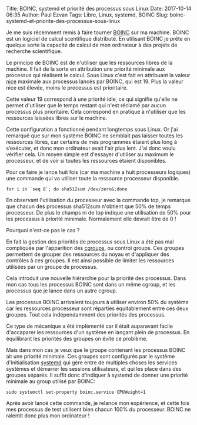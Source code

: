 Title: BOINC, systemd et priorité des processus sous Linux
Date: 2017-10-14 06:35
Author: Paul Ezvan
Tags: Libre, Linux, systemd, BOINC
Slug: boinc-systemd-et-priorite-des-processus-sous-linux

Je me suis récemment remis à faire tourner
[BOINC](https://boinc.berkeley.edu/) sur ma machine. BOINC est un
logiciel de calcul scentifique distributé. En utilisant BOINC je prête
en quelque sorte la capacité de calcul de mon ordinateur à des projets
de recherche scientifique.

Le principe de BOINC est de n'utiliser que les ressources libres de la
machine. Il fait de la sorte en attribution une priorité minimale aux
processus qui réalisent le calcul. Sous Linux c'est fait en attribuant
la valeur [nice](https://fr.wikipedia.org/wiki/Nice_(Unix)) maximale aux
processus lancés par BOINC, qui est 19. Plus la valeur nice est élevée,
moins le processus est prioritaire.

Cette valeur 19 correspond à une priorité idle, ce qui signifie qu'elle
ne permet d'utiliser que le temps restant qui n'est réclamé par aucun
processus plus prioritaire. Cela correspond en pratique à n'utiliser que
les ressources laissées libres sur le machine.

Cette configuration a fonctionné pendant longtemps sous Linux. Or j'ai
remarqué que sur mon système BOINC ne semblait pas laisser toutes les
ressources libres, car certains de mes programmes étaient plus long à
s’exécuter, et donc mon ordinateur avait l'air plus lent. J'ai donc
voulu vérifier cela. Un moyen simple est d'essayer d'utiliser au maximum
le processeur, et de voir si toutes les ressources étaient disponibles.  

Pour ce faire je lance huit fois (car ma machine a huit processeurs
logiques) une commande qui va utiliser toute la ressource processeur
disponible.

`` for i in `seq 8`; do sha512sum /dev/zero&;done ``

En observant l'utilisation du processeur avec la commande top, je
remarque que chacun des processus sha512sum n'obtient que 50% de temps
processeur. De plus le champs ni de top indique une utilisation de 50%
pour les processus à priorité minimale. Normalement elle devrait être de
0 !  

Pourquoi n'est-ce pas le cas ?

En fait la gestion des priorités de processus sous Linux a été pas mal
compliquée par l'apparition des
[cgroups](https://fr.wikipedia.org/wiki/Cgroups=), ou control groups.
Ces groupes permettent de grouper des ressources du noyau et d'appliquer
des contrôles à ces groupes. Il est ainsi possible de limiter les
ressources utilisées par un groupe de processus.

Cela introduit une nouvelle hiérarchie pour la priorité des processus.
Dans mon cas tous les processus BOINC sont dans un même cgroup, et les
processus que je lance dans un autre cgroup.

Les processus BOINC arrivaient toujours à utiliser environ 50% du
système car les ressources processeur sont réparties équitablement entre
ces deux groupes. Tout cela indépendamment des priorités des processus.  

Ce type de mécanique a été implémenté car il était auparavant facile
d'accaparer les ressources d'un système en lançant plein de processus.
En équilibrant les priorités des groupes on évite ce problème.

Mais dans mon cas je veux que le groupe contenant les processus BOINC
ait une priorité minimale. Ces groupes sont configurés par le système
d'initialisation [systemd](https://fr.wikipedia.org/wiki/Systemd=) qui
gère entre de multiples choses les services systèmes et démarrer les
sessions utilisateurs, et qui les place dans des groupes séparés. Il
suffit donc d'indiquer à systemd de donner une priorité minimale au
group utilisé par BOINC:

`sudo systemctl set-property boinc.service CPUWeight=1`

Après avoir lancé cette commande, je relance mon expérience, et cette
fois mes processus de test utilisent bien chacun 100% du processeur.
BOINC ne ralentit donc plus mon ordinateur !

